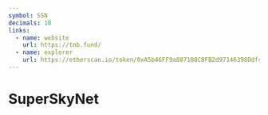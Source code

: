 ```yaml
---
symbol: SSN
decimals: 18
links:
  - name: website
    url: https://tnb.fund/
  - name: explorer
    url: https://etherscan.io/token/0xA5b46FF9a887180C8FB2d97146398Ddfc5FEF1Cd
---
```


# SuperSkyNet
